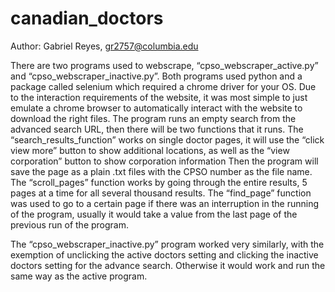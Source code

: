 # canadian_doctors
Author: Gabriel Reyes, gr2757@columbia.edu

There are two programs used to webscrape, “cpso_webscraper_active.py” and “cpso_webscraper_inactive.py”. Both programs used python and a package called selenium which required a chrome driver for your OS. Due to the interaction requirements of the website, it was most simple to just emulate a chrome browser to automatically interact with the website to download the right files. The program runs an empty search from the advanced search URL, then there will be two functions that it runs. The “search_results_function” works on single doctor pages, it will use the “click view more” button to show additional locations, as well as the “view corporation” button to show corporation information Then the program will save the page as a plain .txt files with the CPSO number as the file name. The “scroll_pages” function works by going through the entire results, 5 pages at a time for all several thousand results. The “find_page” function was used to go to a certain page if there was an interruption in the running of the program, usually it would take a value from the last page of the previous run of the program.

The “cpso_webscraper_inactive.py” program worked very similarly, with the exemption of unclicking the active doctors setting and clicking the inactive doctors setting for the advance search. Otherwise it would work and run the same way as the active program.
